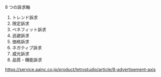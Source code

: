 8 つの訴求軸

1. トレンド訴求
2. 限定訴求
3. ベネフィット訴求
4. 逃避訴求
5. 価格訴求
6. ネガティブ訴求
7. 威光訴求
8. 品質・機能訴求

https://service.aainc.co.jp/product/letrostudio/article/8-advertisement-axis
